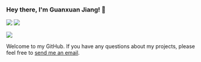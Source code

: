 ### Hey there, I'm Guanxuan Jiang! 👋

[![](https://img.shields.io/badge/Homepage-blue?&style=flat-square&logo=googlechrome&logoColor=white)](https://jgxuann.github.io)
[![](https://img.shields.io/badge/Google%20Scholar-%234285F4.svg?&style=flat-square&logo=google-scholar&logoColor=white)](https://scholar.google.com/citations?user=IaBa8RAAAAAJ&hl=en)
<!-- [![](https://img.shields.io/github/stars/yaoyao-liu?style=flat-square&logo=github&label=Github%20Stars&labelColor=gray&color=gray)]() 
-->
![](https://komarev.com/ghpvc/?username=jgxuann&color=green)
                
<!--
[![](https://img.shields.io/endpoint?url=https://raw.githubusercontent.com/yaoyao-liu/yaoyao-liu.github.io/google-scholar-stats/gs_data_shieldsio.json?&style=flat-square&logo=google-scholar&logoColor=white&label=Google%20Scholar%20Citations&labelColor=4984e9&color=4984e9&)](https://scholar.google.com/citations?user=Uf9GqRsAAAAJ)
-->

Welcome to my GitHub. If you have any questions about my projects, please feel free to [send me an email](mailto:gjiang240@connect.hkust-gz.edu.cn).
